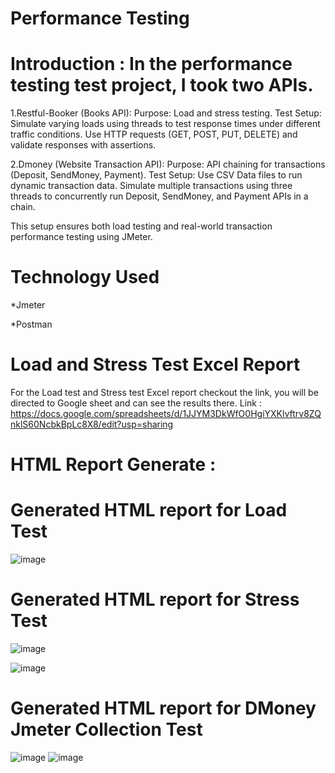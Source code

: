 # Performance Testing


# Introduction : In the performance testing test project, I took two APIs.
1.Restful-Booker (Books API):
Purpose: Load and stress testing.
Test Setup:
Simulate varying loads using threads to test response times under different traffic conditions.
Use HTTP requests (GET, POST, PUT, DELETE) and validate responses with assertions.

2.Dmoney (Website Transaction API):
Purpose: API chaining for transactions (Deposit, SendMoney, Payment).
Test Setup:
Use CSV Data files to run dynamic transaction data.
Simulate multiple transactions using three threads to concurrently run Deposit, SendMoney, and Payment APIs in a chain.

This setup ensures both load testing and real-world transaction performance testing using JMeter.


# Technology Used
*Jmeter

*Postman


# Load and Stress Test Excel Report
For the Load test and Stress test Excel report checkout the link, you will be directed to Google sheet and can see the results there.
Link : https://docs.google.com/spreadsheets/d/1JJYM3DkWfO0HgiYXKlvftrv8ZQnklS60NcbkBpLc8X8/edit?usp=sharing


# HTML Report Generate :
# Generated HTML report for Load Test
![image](https://github.com/user-attachments/assets/86e44040-2810-462e-8755-eb8d0905677b)


# Generated HTML report for Stress Test
![image](https://github.com/user-attachments/assets/7763c2ad-ec3c-43e9-87d4-b41a1d6e3c7a)

![image](https://github.com/user-attachments/assets/ba10795f-6a9a-4f2f-a9e8-f97768e2a02a)


# Generated HTML report for DMoney Jmeter Collection Test

![image](https://github.com/user-attachments/assets/b3bca432-4aee-4143-9cdc-d699c08f004d)
![image](https://github.com/user-attachments/assets/4e963e93-558c-4c90-9443-efc7bddc0dc5)







